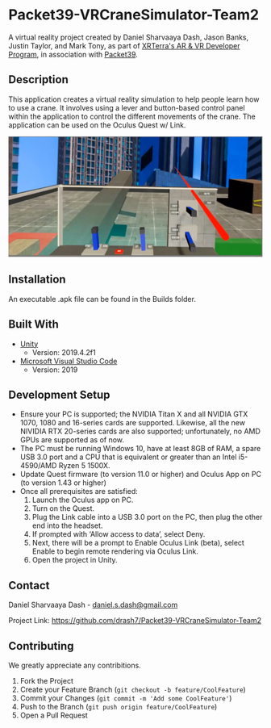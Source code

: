 # Packet39-VRCraneSimulator-Team2

A virtual reality project created by Daniel Sharvaaya Dash, Jason Banks, Justin Taylor, and Mark Tony, as part of [XRTerra's AR & VR Developer Program](https://xrterra.com/programs/developer/), in association with [Packet39](https://packet39.com/).

## Description

This application creates a virtual reality simulation to help people learn how to use a crane. It involves using a lever and button-based control panel within the application to control the different movements of the crane.
The application can be used on the Oculus Quest w/ Link. 

![](VRCraneSimulationScreenshot.png)

## Installation

An executable .apk file can be found in the Builds folder.

## Built With

* [Unity](https://unity.com/)
  * Version: 2019.4.2f1
* [Microsoft Visual Studio Code](https://code.visualstudio.com/)
  * Version: 2019

## Development Setup

  * Ensure your PC is supported; the NVIDIA Titan X and all NVIDIA GTX 1070, 1080 and 16-series cards are supported. Likewise, all the new NIVIDIA RTX 20-series cards are also supported; unfortunately, no AMD GPUs are supported as of now.
  * The PC must be running Windows 10, have at least 8GB of RAM, a spare USB 3.0 port and a CPU that is equivalent or greater than an Intel i5-4590/AMD Ryzen 5 1500X.
  * Update Quest firmware (to version 11.0 or higher) and Oculus App on PC (to version 1.43 or higher)
  * Once all prerequisites are satisfied:
    1. Launch the Oculus app on PC.
    2. Turn on the Quest.
    3. Plug the Link cable into a USB 3.0 port on the PC, then plug the other end into the headset.
    4. If prompted with ‘Allow access to data’, select Deny.
    5. Next, there will be a prompt to Enable Oculus Link (beta), select Enable to begin remote rendering via Oculus Link.
    6. Open the project in Unity.
 
## Contact
 
Daniel Sharvaaya Dash - daniel.s.dash@gmail.com
 
Project Link: https://github.com/drash7/Packet39-VRCraneSimulator-Team2
 
## Contributing
 
We greatly appreciate any contribitions.
1. Fork the Project
2. Create your Feature Branch (`git checkout -b feature/CoolFeature`)
3. Commit your Changes (`git commit -m 'Add some CoolFeature'`)
4. Push to the Branch (`git push origin feature/CoolFeature`)
5. Open a Pull Request
 
 
 
 
 
